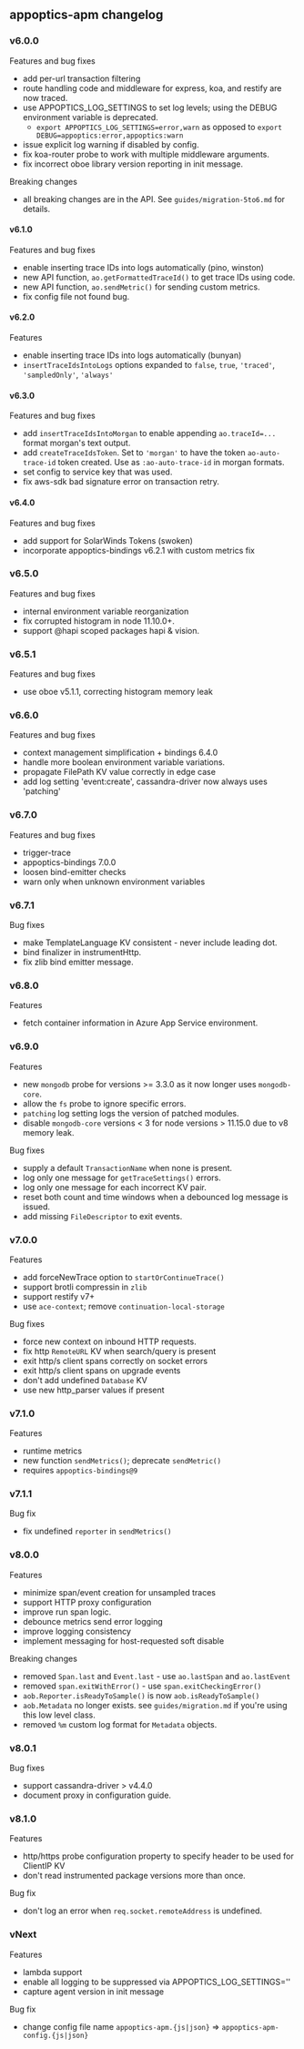 ## appoptics-apm changelog

### v6.0.0

Features and bug fixes
- add per-url transaction filtering
- route handling code and middleware for express, koa, and restify are now traced.
- use APPOPTICS_LOG_SETTINGS to set log levels; using the DEBUG environment variable is deprecated.
    - `export APPOPTICS_LOG_SETTINGS=error,warn` as opposed to `export DEBUG=appoptics:error,appoptics:warn`
- issue explicit log warning if disabled by config.
- fix koa-router probe to work with multiple middleware arguments.
- fix incorrect oboe library version reporting in init message.

Breaking changes
- all breaking changes are in the API. See `guides/migration-5to6.md` for details.

#### v6.1.0

Features and bug fixes
- enable inserting trace IDs into logs automatically (pino, winston)
- new API function, `ao.getFormattedTraceId()` to get trace IDs using code.
- new API function, `ao.sendMetric()` for sending custom metrics.
- fix config file not found bug.

#### v6.2.0

Features
- enable inserting trace IDs into logs automatically (bunyan)
- `insertTraceIdsIntoLogs` options expanded to `false`, `true`, `'traced'`, `'sampledOnly'`, `'always'`

#### v6.3.0

Features and bug fixes
- add `insertTraceIdsIntoMorgan` to enable appending `ao.traceId=...` format morgan's text output.
- add `createTraceIdsToken`. Set to `'morgan'` to have the token `ao-auto-trace-id` token created. Use as `:ao-auto-trace-id` in morgan formats.
- set config to service key that was used.
- fix aws-sdk bad signature error on transaction retry.

#### v6.4.0

Features and bug fixes
- add support for SolarWinds Tokens (swoken)
- incorporate appoptics-bindings v6.2.1 with custom metrics fix

### v6.5.0

Features and bug fixes
- internal environment variable reorganization
- fix corrupted histogram in node 11.10.0+.
- support @hapi scoped packages hapi & vision.

### v6.5.1

Features and bug fixes
- use oboe v5.1.1, correcting histogram memory leak

### v6.6.0

Features and bug fixes
- context management simplification + bindings 6.4.0
- handle more boolean environment variable variations.
- propagate FilePath KV value correctly in edge case
- add log setting 'event:create', cassandra-driver now always uses 'patching'

### v6.7.0

Features and bug fixes
- trigger-trace
- appoptics-bindings 7.0.0
- loosen bind-emitter checks
- warn only when unknown environment variables

### v6.7.1

Bug fixes
- make TemplateLanguage KV consistent - never include leading dot.
- bind finalizer in instrumentHttp.
- fix zlib bind emitter message.

### v6.8.0

Features
- fetch container information in Azure App Service environment.

### v6.9.0

Features
- new `mongodb` probe for versions >= 3.3.0 as it now longer uses `mongodb-core`.
- allow the `fs` probe to ignore specific errors.
- `patching` log setting logs the version of patched modules.
- disable `mongodb-core` versions < 3 for node versions > 11.15.0 due to v8 memory leak.

Bug fixes
- supply a default `TransactionName` when none is present.
- log only one message for `getTraceSettings()` errors.
- log only one message for each incorrect KV pair.
- reset both count and time windows when a debounced log message is issued.
- add missing `FileDescriptor` to exit events.

### v7.0.0

Features
- add forceNewTrace option to `startOrContinueTrace()`
- support brotli compressin in `zlib`
- support restify v7+
- use `ace-context`; remove `continuation-local-storage`

Bug fixes
- force new context on inbound HTTP requests.
- fix http `RemoteURL` KV when search/query is present
- exit http/s client spans correctly on socket errors
- exit http/s client spans on upgrade events
- don't add undefined `Database` KV
- use new http_parser values if present

### v7.1.0

Features
- runtime metrics
- new function `sendMetrics()`; deprecate `sendMetric()`
- requires `appoptics-bindings@9`

### v7.1.1

Bug fix
- fix undefined `reporter` in `sendMetrics()`

### v8.0.0

Features
- minimize span/event creation for unsampled traces
- support HTTP proxy configuration
- improve run span logic.
- debounce metrics send error logging
- improve logging consistency
- implement messaging for host-requested soft disable

Breaking changes
- removed `Span.last` and `Event.last` - use `ao.lastSpan` and `ao.lastEvent`
- removed `span.exitWithError()` - use `span.exitCheckingError()`
- `aob.Reporter.isReadyToSample()` is now `aob.isReadyToSample()`
- `aob.Metadata` no longer exists. see `guides/migration.md` if you're using this low level class.
- removed `%m` custom log format for `Metadata` objects.

### v8.0.1

Bug fixes
- support cassandra-driver > v4.4.0
- document proxy in configuration guide.

### v8.1.0

Features
- http/https probe configuration property to specify header to be used for ClientIP KV
- don't read instrumented package versions more than once.

Bug fix
- don't log an error when `req.socket.remoteAddress` is undefined.

### vNext

Features
- lambda support
- enable all logging to be suppressed via APPOPTICS_LOG_SETTINGS=''
- capture agent version in init message

Bug fix
- change config file name `appoptics-apm.{js|json}` => `appoptics-apm-config.{js|json}`
